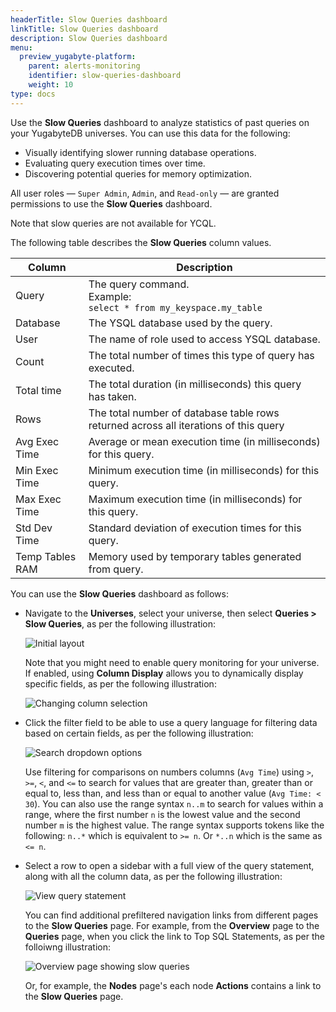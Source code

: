 ```yaml
---
headerTitle: Slow Queries dashboard
linkTitle: Slow Queries dashboard
description: Slow Queries dashboard
menu:
  preview_yugabyte-platform:
    parent: alerts-monitoring
    identifier: slow-queries-dashboard
    weight: 10
type: docs
---
```


Use the **Slow Queries** dashboard to analyze statistics of past queries on your YugabyteDB universes. You can use this data for the following:

- Visually identifying slower running database operations.
- Evaluating query execution times over time.
- Discovering potential queries for memory optimization.

All user roles — `Super Admin`, `Admin`, and `Read-only` — are granted permissions to use the **Slow Queries** dashboard.

Note that slow queries are not available for YCQL.

The following table describes the **Slow Queries** column values.

| Column          | Description                                                  |
| --------------- | ------------------------------------------------------------ |
| Query           | The query command.<br>Example: <br>`select * from my_keyspace.my_table` |
| Database        | The YSQL database used by the query.                         |
| User            | The name of role used to access YSQL database.               |
| Count           | The total number of times this type of query has executed.   |
| Total time      | The total duration (in milliseconds) this query has taken.   |
| Rows            | The total number of database table rows returned across all iterations of this query |
| Avg Exec Time   | Average or mean execution time (in milliseconds) for this query. |
| Min Exec Time   | Minimum execution time (in milliseconds) for this query.     |
| Max Exec Time   | Maximum execution time (in milliseconds) for this query.     |
| Std Dev Time    | Standard deviation of execution times for this query.        |
| Temp Tables RAM | Memory used by temporary tables generated from query.        |

You can use the **Slow Queries** dashboard as follows:

- Navigate to the **Universes**, select your universe, then select **Queries > Slow Queries**, as per the following illustration:<br>

  ![Initial layout](/images/yp/alerts-monitoring/slow-queries/initial-table-view.png)<br>

  Note that you might need to enable query monitoring for your universe. If enabled, using **Column Display** allows you to dynamically display specific fields, as per the following illustration:<br>

  ![Changing column selection](/images/yp/alerts-monitoring/slow-queries/selecting-columns.png)<br>

- Click the filter field to be able to use a query language for filtering data based on certain fields, as per the following illustration:<br>

  ![Search dropdown options](/images/yp/alerts-monitoring/slow-queries/search-dropdown-options.png)<br>

  Use filtering for comparisons on numbers columns (`Avg Time`) using `>`, `>=`, `<`, and `<=` to search for values that are greater than, greater than or equal to, less than, and less than or equal to another value (`Avg Time: < 30`). You can also use the range syntax `n..m` to search for values within a range, where the first number `n` is the lowest value and the second number `m` is the highest value. The range syntax supports tokens like the following: `n..*` which is equivalent to `>= n`. Or `*..n` which is the same as `<= n`.

- Select a row to open a sidebar with a full view of the query statement, along with all the column data, as per the following illustration:<br>

  ![View query statement](/images/yp/alerts-monitoring/slow-queries/query-info-panel.png)<br>

  You can find additional prefiltered navigation links from different pages to the **Slow Queries** page. For example, from the **Overview** page to the **Queries** page, when you click the link to Top SQL Statements, as per the folloiwng illustration:<br>

  ![Overview page showing slow queries](/images/yp/alerts-monitoring/slow-queries/overview-showing-link.png)<br>

  Or, for example, the **Nodes** page's each node **Actions** contains a link to the **Slow Queries** page.

